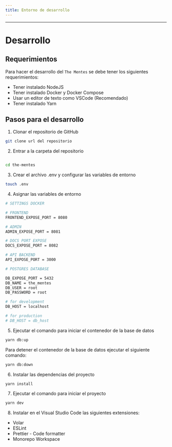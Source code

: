 ```yaml
---
title: Entorno de desarrollo
---
```


---

# Desarrollo

## Requerimientos

Para hacer el desarrollo del `The Mentes` se debe tener los siguientes requerimientos:

- Tener instalado NodeJS
- Tener instalado Docker y Docker Compose
- Usar un editor de texto como VSCode (Recomendado)
- Tener instalado Yarn

## Pasos para el desarrollo

1. Clonar el repositorio de GitHub

```bash
git clone url del repositorio
```

2. Entrar a la carpeta del repositorio

```bash

cd the-mentes

```

3. Crear el archivo .env y configurar las variables de entorno

```bash
touch .env
```

4. Asignar las variables de entorno


```bash
# SETTINGS DOCKER

# FRONTEND
FRONTEND_EXPOSE_PORT = 8080

# ADMIN
ADMIN_EXPOSE_PORT = 8081

# DOCS PORT EXPOSE
DOCS_EXPOSE_PORT = 8082

# API BACKEND
API_EXPOSE_PORT = 3000

# POSTGRES DATABASE

DB_EXPOSE_PORT = 5432
DB_NAME = the_mentes
DB_USER = root
DB_PASSWORD = root

# for development
DB_HOST = localhost

# for production
# DB_HOST = db_host

```

5. Ejecutar el comando para iniciar el contenedor de la base de datos

```bash
yarn db:up
```

Para detener el contenedor de la base de datos ejecutar el siguiente comando:

```bash
yarn db:down
```

6. Instalar las dependencias del proyecto

```bash
yarn install
```

7. Ejecutar el comando para iniciar el proyecto

```bash
yarn dev
```

8. Instalar en el Visual Studio Code las siguientes extensiones:

- Volar
- ESLint
- Prettier - Code formatter
- Monorepo Workspace




